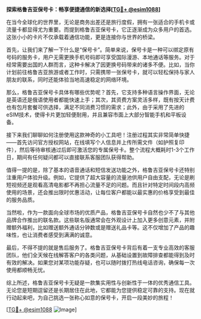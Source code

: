 **探索格鲁吉亚保号卡：畅享便捷通信的新选择[[TG💪+ @esim1088](https://t.me/s/esim1088)]**

在当今全球化的世界里，无论是商务出差还是旅行度假，拥有一张适合的手机卡或流量卡都显得尤为重要。而提到格鲁吉亚保号卡，它正逐渐成为众多用户的首选。这张小小的卡片不仅承载着通信功能，更是连接你与世界的桥梁。

首先，让我们来了解一下什么是“保号卡”。简单来说，保号卡是一种可以绑定原有号码的服务卡，用户无需更换手机号码即可享受国际漫游、本地通话等服务。对于经常需要出国的人群而言，这种卡解决了因更换号码带来的诸多不便。比如，当你计划前往格鲁吉亚旅游或者工作时，只需携带一张保号卡，就可以轻松保持与家人朋友的联系，同时还能体验当地高速稳定的网络环境。

那么，格鲁吉亚保号卡具体有哪些优势呢？首先，它支持多种语言操作界面，无论是英语还是俄语使用者都能快速上手；其次，其资费方案灵活多样，既有按天计费也有包月套餐可供选择，满足不同消费习惯的需求；此外，由于采用了先进的eSIM技术，使得卡片更加轻便耐用，并且兼容市面上大部分智能手机和平板设备。

接下来我们聊聊如何注册使用这款神奇的小工具吧！注册过程其实非常简单快捷——首先访问官方授权网站，在线填写个人信息并上传所需文件（如护照复印件），然后等待审核通过后即可激活您的专属保号卡。整个流程大概耗时1-3个工作日，期间有任何疑问都可以直接联系客服团队获得帮助。

值得一提的是，除了基本的语音通话和短信发送功能之外，格鲁吉亚保号卡还特别注重用户体验升级。例如，它提供了超大容量的流量池供用户自由支配，无论是刷短视频还是观看高清电影都不再担心流量不足的问题。而且针对特定时间段内高频使用的场景，还会推出限时优惠活动，让每位客户都能以最实惠的价格享受到最佳的服务品质。

当然啦，作为一款面向全球市场的优质产品，格鲁吉亚保号卡自然也少不了与其他品牌合作推出的联名款。这些联名版通常会在外观设计上加入更多创意元素，并附赠额外福利，比如赠送额外通话分钟数或是赠送礼品卡等。这不仅增加了产品的趣味性，也让消费者感受到满满的诚意。

最后，不得不提的就是售后服务了。格鲁吉亚保号卡背后有着一支专业高效的客服团队，他们全天候在线解答客户的各类问题，从基础设置到故障排查都能得到及时有效的解决。如果您对某项功能存疑，也可以随时拨打热线电话咨询，确保每一次使用都顺畅无忧。

综上所述，格鲁吉亚保号卡无疑是一款集实用性与创新性于一体的优秀通信工具。无论您是短期逗留还是长期居住在此地，它都能为您提供稳定可靠的支持。现在就行动起来吧，为自己挑选一张称心如意的保号卡，开启一段美妙的旅程！

[[TG💪+ @esim1088](https://t.me/s/esim1088) ![Image](https://i.postimg.cc/4NQfJmqS/Snipaste-2025-05-13-00-14-12.png)]